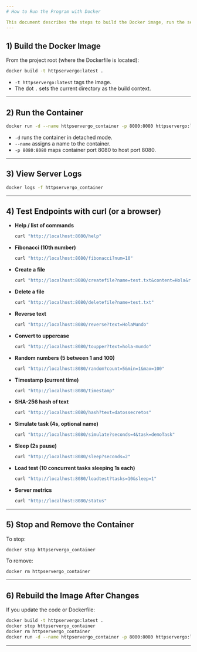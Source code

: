 ```yaml
---
# How to Run the Program with Docker

This document describes the steps to build the Docker image, run the server container, and test the endpoints.
---
```


## 1) Build the Docker Image

From the project root (where the Dockerfile is located):

```bash
docker build -t httpservergo:latest .
```

- `-t httpservergo:latest` tags the image.
- The dot `.` sets the current directory as the build context.

---

## 2) Run the Container

```bash
docker run -d --name httpservergo_container -p 8080:8080 httpservergo:latest
```

- `-d` runs the container in detached mode.
- `--name` assigns a name to the container.
- `-p 8080:8080` maps container port 8080 to host port 8080.

---

## 3) View Server Logs

```bash
docker logs -f httpservergo_container
```

---

## 4) Test Endpoints with curl (or a browser)

- **Help / list of commands**

  ```bash
  curl "http://localhost:8080/help"
  ```

- **Fibonacci (10th number)**

  ```bash
  curl "http://localhost:8080/fibonacci?num=10"
  ```

- **Create a file**

  ```bash
  curl "http://localhost:8080/createfile?name=test.txt&content=Hola&repeat=3"
  ```

- **Delete a file**

  ```bash
  curl "http://localhost:8080/deletefile?name=test.txt"
  ```

- **Reverse text**

  ```bash
  curl "http://localhost:8080/reverse?text=HolaMundo"
  ```

- **Convert to uppercase**

  ```bash
  curl "http://localhost:8080/toupper?text=hola-mundo"
  ```

- **Random numbers (5 between 1 and 100)**

  ```bash
  curl "http://localhost:8080/random?count=5&min=1&max=100"
  ```

- **Timestamp (current time)**

  ```bash
  curl "http://localhost:8080/timestamp"
  ```

- **SHA-256 hash of text**

  ```bash
  curl "http://localhost:8080/hash?text=datossecretos"
  ```

- **Simulate task (4s, optional name)**

  ```bash
  curl "http://localhost:8080/simulate?seconds=4&task=demoTask"
  ```

- **Sleep (2s pause)**

  ```bash
  curl "http://localhost:8080/sleep?seconds=2"
  ```

- **Load test (10 concurrent tasks sleeping 1s each)**

  ```bash
  curl "http://localhost:8080/loadtest?tasks=10&sleep=1"
  ```

- **Server metrics**

  ```bash
  curl "http://localhost:8080/status"
  ```

---

## 5) Stop and Remove the Container

To stop:

```bash
docker stop httpservergo_container
```

To remove:

```bash
docker rm httpservergo_container
```

---

## 6) Rebuild the Image After Changes

If you update the code or Dockerfile:

```bash
docker build -t httpservergo:latest .
docker stop httpservergo_container
docker rm httpservergo_container
docker run -d --name httpservergo_container -p 8080:8080 httpservergo:latest
```

---
